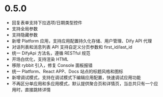 # 0.5.0

- 回复表单支持下拉选项/日期类型控件
- 支持全局参数
- 支持隐藏参数
- 新增 Platform 应用，支持应用配置持久化存储、用户管理、Dify API 代理
- 对话列表和消息列表 API 支持自定义分页参数和 first_id/last_id
- 统一 DifyApi 方法名，遵循 RESTful 规范
- 开场白优化，支持渲染 HTML
- 移除 rybbit 引入，修复 Console 面板报错
- 统一 Platform、React APP、Docs 站点的标题风格和图标
- 新增调试模式，支持在调试模式下编辑应用配置，快速调试应用功能
- 不再区分单应用和多应用模式，默认提供聚合页和详情页，当总共只有一个应用时，直接跳转详情
